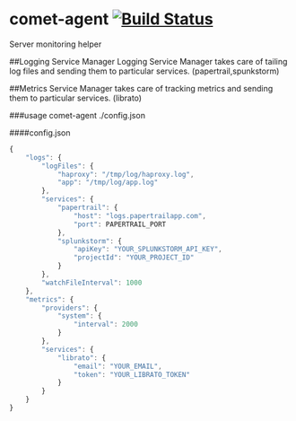 comet-agent [![Build Status](https://travis-ci.org/meteorhacks/comet-agent.png)](https://travis-ci.org/meteorhacks/comet-agent)
===========

Server monitoring helper

##Logging Service Manager
Logging Service Manager takes care of tailing log files and sending them to particular services. (papertrail,spunkstorm)

##Metrics Service Manager
takes care of  tracking metrics and sending them to particular services. (librato)

###usage
comet-agent ./config.json

####config.json

```javascript
{
    "logs": {
        "logFiles": {
            "haproxy": "/tmp/log/haproxy.log",
            "app": "/tmp/log/app.log"
        },
        "services": {
            "papertrail": {
                "host": "logs.papertrailapp.com",
                "port": PAPERTRAIL_PORT
            },
            "splunkstorm": {
                "apiKey": "YOUR_SPLUNKSTORM_API_KEY",
                "projectId": "YOUR_PROJECT_ID"
            }
        },
        "watchFileInterval": 1000
    },
    "metrics": {
        "providers": {
            "system": {
                "interval": 2000
            }
        },
        "services": {
            "librato": {
                "email": "YOUR_EMAIL",
                "token": "YOUR_LIBRATO_TOKEN"
            }
        }
    }
}
```
